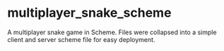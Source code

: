 multiplayer_snake_scheme
========================

A multiplayer snake game in Scheme. Files were collapsed into a simple client and server scheme file for easy deployment.